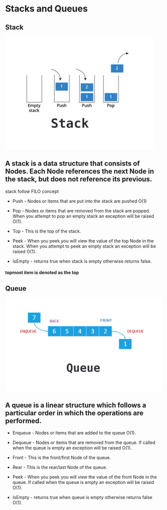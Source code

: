 # Stacks and Queues

## Stack

![](stack.png)

## A stack is a data structure that consists of Nodes. Each Node references the next Node in the stack, but does not reference its previous.

stack follow FILO concept 

* Push - Nodes or items that are put into the stack are pushed O(1)

* Pop - Nodes or items that are removed from the stack are popped. When you attempt to pop an empty stack an exception will be raised  O(1).

* Top - This is the top of the stack.

* Peek - When you peek you will view the value of the top Node in the stack. When you attempt to peek an empty stack an exception will be raised O(1).

* IsEmpty - returns true when stack is empty otherwise returns false.  

#### topmost item is denoted as the top

## Queue

![](queue.png)

## A queue is a linear structure which follows a particular order in which the operations are performed.

* Enqueue - Nodes or items that are added to the queue O(1).

* Dequeue - Nodes or items that are removed from the queue. If called when the queue is empty an exception will be raised O(1).

* Front - This is the front/first Node of the queue.

* Rear - This is the rear/last Node of the queue.

* Peek - When you peek you will view the value of the front Node in the queue. If called when the queue is empty an exception will be raised O(1).

* IsEmpty - returns true when queue is empty otherwise returns false O(1).
